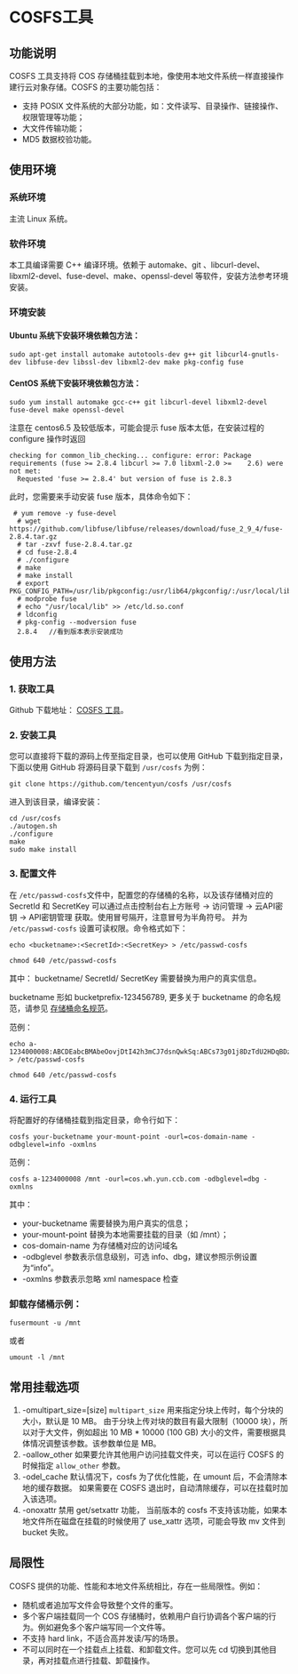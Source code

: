 # COSFS工具

## 功能说明

COSFS 工具支持将 COS 存储桶挂载到本地，像使用本地文件系统一样直接操作建行云对象存储。COSFS 的主要功能包括：

- 支持 POSIX 文件系统的大部分功能，如：文件读写、目录操作、链接操作、权限管理等功能；
- 大文件传输功能；
- MD5 数据校验功能。

## 使用环境

### 系统环境

主流 Linux 系统。

### 软件环境

本工具编译需要 C++ 编译环境。依赖于 automake、git 、libcurl-devel、libxml2-devel、fuse-devel、make、openssl-devel 等软件，安装方法参考环境安装。 

### 环境安装

#### Ubuntu 系统下安装环境依赖包方法：

```
sudo apt-get install automake autotools-dev g++ git libcurl4-gnutls-dev libfuse-dev libssl-dev libxml2-dev make pkg-config fuse
```

#### CentOS 系统下安装环境依赖包方法：

```
sudo yum install automake gcc-c++ git libcurl-devel libxml2-devel fuse-devel make openssl-devel
```

注意在 centos6.5 及较低版本，可能会提示 fuse 版本太低，在安装过程的 configure 操作时返回 

```
checking for common_lib_checking... configure: error: Package requirements (fuse >= 2.8.4 libcurl >= 7.0 libxml-2.0 >=    2.6) were not met:
  Requested 'fuse >= 2.8.4' but version of fuse is 2.8.3
```

此时，您需要来手动安装 fuse 版本，具体命令如下： 

```
 # yum remove -y fuse-devel
  # wget https://github.com/libfuse/libfuse/releases/download/fuse_2_9_4/fuse-2.8.4.tar.gz
  # tar -zxvf fuse-2.8.4.tar.gz
  # cd fuse-2.8.4
  # ./configure
  # make
  # make install
  # export PKG_CONFIG_PATH=/usr/lib/pkgconfig:/usr/lib64/pkgconfig/:/usr/local/lib/pkgconfig
  # modprobe fuse
  # echo "/usr/local/lib" >> /etc/ld.so.conf
  # ldconfig
  # pkg-config --modversion fuse   
  2.8.4   //看到版本表示安装成功
```

## 使用方法

### 1. 获取工具

Github 下载地址： [COSFS 工具](https://github.com/tencentyun/cosfs)。

### 2. 安装工具

您可以直接将下载的源码上传至指定目录，也可以使用 GitHub 下载到指定目录，下面以使用 GitHub 将源码目录下载到 `/usr/cosfs` 为例：

```
git clone https://github.com/tencentyun/cosfs /usr/cosfs
```

进入到该目录，编译安装： 

```
cd /usr/cosfs
./autogen.sh
./configure
make
sudo make install
```

### 3. 配置文件

在 `/etc/passwd-cosfs`文件中，配置您的存储桶的名称，以及该存储桶对应的 SecretId 和 SecretKey 可以通过点击控制台右上方账号 -> 访问管理 -> 云API密钥 -> API密钥管理 获取。使用冒号隔开，注意冒号为半角符号。 并为 `/etc/passwd-cosfs` 设置可读权限。命令格式如下：

```
echo <bucketname>:<SecretId>:<SecretKey> > /etc/passwd-cosfs
```

```
chmod 640 /etc/passwd-cosfs
```

其中：
bucketname/ SecretId/ SecretKey 需要替换为用户的真实信息。

bucketname 形如 bucketprefix-123456789, 更多关于 bucketname 的命名规范，请参见 [存储桶命名规范](https://github.com/ccbcloud/cos-api#基本信息)。

范例：

```
echo a-1234000008:ABCDEabcBMAbeOovjDtI42h3mCJ7dsnQwkSq:ABCs73g01j8DzTdU2HDqBDzpLbABCDzF > /etc/passwd-cosfs
```

```
chmod 640 /etc/passwd-cosfs
```

### 4. 运行工具

将配置好的存储桶挂载到指定目录，命令行如下：

```
cosfs your-bucketname your-mount-point -ourl=cos-domain-name -odbglevel=info -oxmlns
```

范例：

```
cosfs a-1234000008 /mnt -ourl=cos.wh.yun.ccb.com -odbglevel=dbg -oxmlns
```

其中：

- your-bucketname 需要替换为用户真实的信息；
- your-mount-point 替换为本地需要挂载的目录（如 /mnt）；
- cos-domain-name 为存储桶对应的访问域名
- -odbglevel 参数表示信息级别，可选 info、dbg，建议参照示例设置为“info”。
- -oxmlns 参数表示忽略 xml namespace 检查 



### 卸载存储桶示例：

```
fusermount -u /mnt
```

或者

```
umount -l /mnt
```

## 常用挂载选项

1. -omultipart_size=[size]
   `multipart_size` 用来指定分块上传时，每个分块的大小，默认是 10 MB。 由于分块上传对块的数目有最大限制（10000 块），所以对于大文件，例如超出 10 MB * 10000 (100 GB) 大小的文件，需要根据具体情况调整该参数。该参数单位是 MB。
2. -oallow_other
   如果要允许其他用户访问挂载文件夹，可以在运行 COSFS 的时候指定 `allow_other` 参数。
3. -odel_cache
   默认情况下，cosfs 为了优化性能，在 umount 后，不会清除本地的缓存数据。 如果需要在 COSFS 退出时，自动清除缓存，可以在挂载时加入该选项。
4. -onoxattr
   禁用 get/setxattr 功能， 当前版本的 cosfs 不支持该功能，如果本地文件所在磁盘在挂载的时候使用了 use_xattr 选项，可能会导致 mv 文件到 bucket 失败。

## 局限性

COSFS 提供的功能、性能和本地文件系统相比，存在一些局限性。例如：

- 随机或者追加写文件会导致整个文件的重写。
- 多个客户端挂载同一个 COS 存储桶时，依赖用户自行协调各个客户端的行为。例如避免多个客户端写同一个文件等。
- 不支持 hard link，不适合高并发读/写的场景。
- 不可以同时在一个挂载点上挂载、和卸载文件。您可以先 cd 切换到其他目录，再对挂载点进行挂载、卸载操作。
